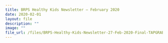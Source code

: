```yaml
---
title: BRPS Healthy Kids Newsletter – February 2020
date: 2020-02-01
layout: file
description: ""
image: ""
file_url: /files/BRPS-Healthy-Kids-Newsletter-27-Feb-2020-Final-TAPGRABGO-SATS-logo.pdf
---
```

